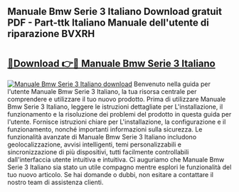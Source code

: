 ## Manuale Bmw Serie 3 Italiano Download gratuit PDF - Part-ttk Italiano Manuale dell'utente di riparazione BVXRH

# <h2><a href="http://dfgwqq.blite.top/?on=Manuale+Bmw+Serie+3+Italiano">🔗Download 👉🔴 Manuale Bmw Serie 3 Italiano</a></h2>

[![Manuale Bmw Serie 3 Italiano download](https://i.imgur.com/lujVjoI.png)](http://dfgwqq.blite.top/?on=Manuale+Bmw+Serie+3+Italiano)
Benvenuto nella guida per l'utente Manuale Bmw Serie 3 Italiano, la tua risorsa centrale per comprendere e utilizzare il tuo nuovo prodotto. Prima di utilizzare Manuale Bmw Serie 3 Italiano, leggere le istruzioni dettagliate per L'installazione, il funzionamento e la risoluzione dei problemi del prodotto in questa guida per l'utente. Fornisce istruzioni chiare per L'installazione, la configurazione e il funzionamento, nonché importanti informazioni sulla sicurezza. Le funzionalità avanzate di Manuale Bmw Serie 3 Italiano includono geolocalizzazione, avvisi intelligenti, temi personalizzabili e sincronizzazione di più dispositivi, tutti facilmente controllabili dall'interfaccia utente intuitiva e intuitiva. Ci auguriamo che Manuale Bmw Serie 3 Italiano sia stato un utile compagno mentre esplori le funzionalità del tuo nuovo articolo. Se hai domande o dubbi, non esitare a contattare il nostro team di assistenza clienti.
